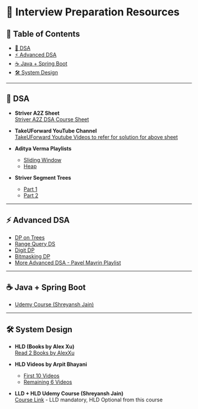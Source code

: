 # 📘 Interview Preparation Resources

## 📑 Table of Contents
- [🧩 DSA](#-dsa)
- [⚡ Advanced DSA](#-advanced-dsa)
- [☕ Java + Spring Boot](#-java--spring-boot)
- [🛠 System Design](#-system-design)

---

## 🧩 DSA
- **Striver A2Z Sheet**  
  [Striver A2Z DSA Course Sheet](https://takeuforward.org/strivers-a2z-dsa-course/strivers-a2z-dsa-course-sheet-2/)

- **TakeUForward YouTube Channel**  
  [TakeUForward Youtube Videos to refer for solution for above sheet](https://www.youtube.com/@takeUforward)

- **Aditya Verma Playlists**  
  - [Sliding Window](https://www.youtube.com/playlist?list=PL_z_8CaSLPWeM8BDJmIYDaoQ5zuwyxnfj)  
  - [Heap](https://www.youtube.com/playlist?list=PL_z_8CaSLPWdtY9W22VjnPxG30CXNZpI9)

- **Striver Segment Trees**  
  - [Part 1](https://www.youtube.com/watch?v=NEG-SoyigGE&pp=ygUUU3RyaXZlciBTZWdtZW50IFRyZWU%3D)  
  - [Part 2](https://www.youtube.com/watch?v=rXnXRU8yMF0&pp=0gcJCcoJAYcqIYzv)

---

## ⚡ Advanced DSA
- [DP on Trees](https://www.youtube.com/playlist?list=PLb3g_Z8nEv1j_BC-fmZWHFe6jmU_zv-8s)  
- [Range Query DS](https://www.youtube.com/playlist?list=PLb3g_Z8nEv1isaHPaXL1j-pSo60812JtY)  
- [Digit DP](https://www.youtube.com/playlist?list=PLb3g_Z8nEv1hB69JL9K7KfEyK8iQNj9nX)  
- [Bitmasking DP](https://www.youtube.com/playlist?list=PLb3g_Z8nEv1icFNrtZqByO1CrWVHLlO5g)
- [More Advanced DSA - Pavel Mavrin Playlist](https://www.youtube.com/playlist?list=PLrS21S1jm43igE57Ye_edwds_iL7ZOAG4)

---

## ☕ Java + Spring Boot
- [Udemy Course (Shreyansh Jain)](https://tinyurl.com/javaandspringboot)

---

## 🛠 System Design
- **HLD (Books by Alex Xu)**  
  [Read 2 Books by AlexXu](https://drive.google.com/drive/folders/1BljQhYZFVE0Dh09e9jKB1lNopQ-ET0ko?usp=sharing)

- **HLD Videos by Arpit Bhayani**  
  - [First 10 Videos](https://drive.google.com/drive/folders/1-JGnVjmBD30j6TIpdohWETbS9Hw-O1NA)  
  - [Remaining 6 Videos](https://drive.google.com/drive/folders/1A6DDbofqYKevsBcGsZdTiWNIkwDfOxXZ)

- **LLD + HLD Udemy Course (Shreyansh Jain)**  
  [Course Link](https://tinyurl.com/lldandhld) - LLD mandatory, HLD Optional from this course
